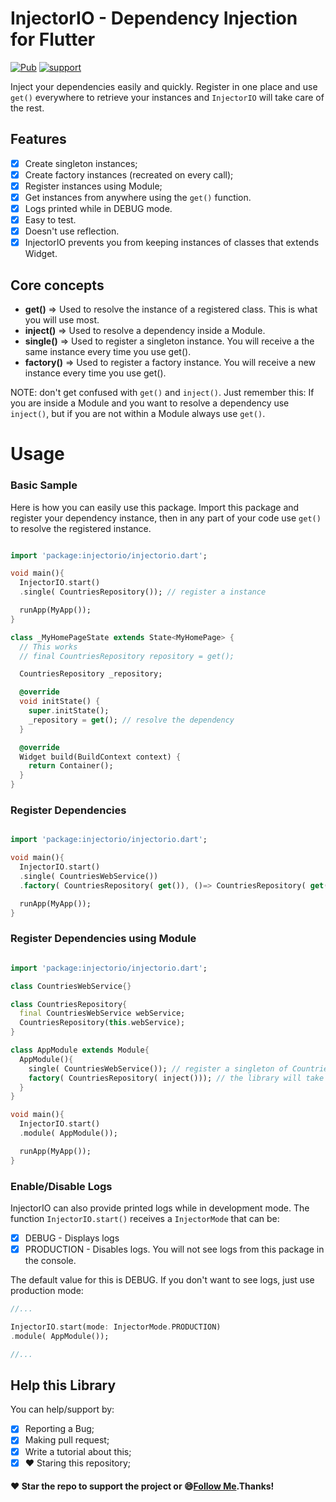 # InjectorIO - Dependency Injection for Flutter

[![Pub](https://img.shields.io/pub/v/injectorio.svg?style=flat-square)](https://pub.dev/packages/injectorio)
[![support](https://img.shields.io/badge/platform-flutter%7Cdart%20vm-ff69b4.svg?style=flat-square)](https://github.com/pedromassango/injector_io)

Inject your dependencies easily and quickly. Register in one place and use `get()` everywhere to retrieve your instances and `InjectorIO` will take care of the rest.

## Features

- [x] Create singleton instances;
- [X] Create factory instances (recreated on every call);
- [x] Register instances using Module;
- [x] Get instances from anywhere using the `get()` function.
- [x] Logs printed while in DEBUG mode.
- [x] Easy to test.
- [x] Doesn't use reflection.
- [x] InjectorIO prevents you from keeping instances of classes that extends Widget.

## Core concepts
- **get()** => Used to resolve the instance of a registered class. This is what you will use most.
- **inject()** => Used to resolve a dependency inside a Module.
- **single()** => Used to register a singleton instance. You will receive a the same instance every time you use get().
- **factory()** => Used to register a factory instance. You will receive a new instance every time you use get().

NOTE: don't get confused with `get()` and `inject()`. Just remember this: If you are inside a Module and you want to resolve a dependency use `inject()`, but if you are not within a Module always use `get()`.

# Usage

### Basic Sample
Here is how you can easily use this package. Import this package and register your dependency instance, then in any part of your code use `get()` to resolve the registered instance.

``` dart

import 'package:injectorio/injectorio.dart';

void main(){
  InjectorIO.start()
  .single( CountriesRepository()); // register a instance

  runApp(MyApp());
}

class _MyHomePageState extends State<MyHomePage> {
  // This works
  // final CountriesRepository repository = get();

  CountriesRepository _repository;

  @override
  void initState() {
    super.initState();
    _repository = get(); // resolve the dependency
  }

  @override
  Widget build(BuildContext context) {
    return Container();
  }
}
```


### Register Dependencies

``` dart

import 'package:injectorio/injectorio.dart';

void main(){
  InjectorIO.start()
  .single( CountriesWebService())
  .factory( CountriesRepository( get()), ()=> CountriesRepository( get()));

  runApp(MyApp());
}
```


### Register Dependencies using Module

``` dart

import 'package:injectorio/injectorio.dart';

class CountriesWebService{}

class CountriesRepository{
  final CountriesWebService webService;
  CountriesRepository(this.webService);
}

class AppModule extends Module{
  AppModule(){
    single( CountriesWebService()); // register a singleton of CountriesWebService
    factory( CountriesRepository( inject())); // the library will take care of getting the instance of CountriesWebService
  }
}

void main(){
  InjectorIO.start()
  .module( AppModule());

  runApp(MyApp());
}
```


### Enable/Disable Logs
InjectorIO can also provide printed logs while in development mode. The function `InjectorIO.start()` receives a `InjectorMode` that can be:

- [X] DEBUG - Displays logs
- [X] PRODUCTION - Disables logs. You will not see logs from this package in the console.

The default value for this is DEBUG. If you don't want to see logs, just use production mode:

```dart
//...

InjectorIO.start(mode: InjectorMode.PRODUCTION)
.module( AppModule());

//...
```

## Help this Library

You can help/support by:

- [X] Reporting a Bug;
- [X] Making pull request;
- [X] Write a tutorial about this;
- [X] :heart: Staring this repository;

#### :heart: Star the repo to support the project or :smile:[Follow Me](https://github.com/pedromassango).Thanks!